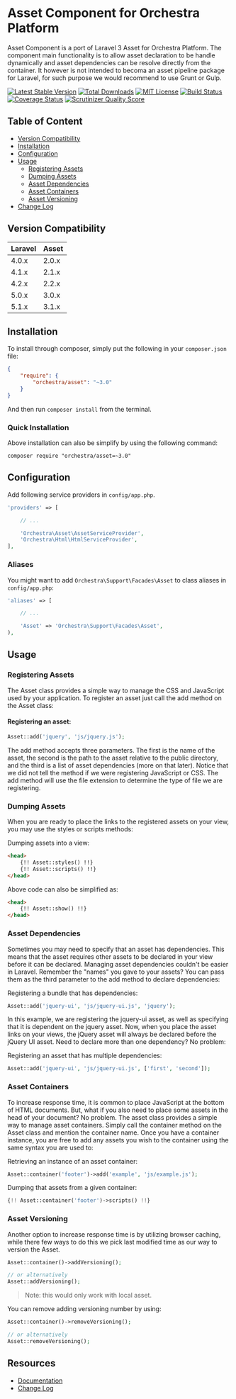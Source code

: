 Asset Component for Orchestra Platform
==============

Asset Component is a port of Laravel 3 Asset for Orchestra Platform. The component main functionality is to allow asset declaration to be handle dynamically and asset dependencies can be resolve directly from the container. It however is not intended to becoma an asset pipeline package for Laravel, for such purpose we would recommend to use Grunt or Gulp.

[![Latest Stable Version](https://img.shields.io/github/release/orchestral/asset.svg?style=flat)](https://packagist.org/packages/orchestra/asset)
[![Total Downloads](https://img.shields.io/packagist/dt/orchestra/asset.svg?style=flat)](https://packagist.org/packages/orchestra/asset)
[![MIT License](https://img.shields.io/packagist/l/orchestra/asset.svg?style=flat)](https://packagist.org/packages/orchestra/asset)
[![Build Status](https://img.shields.io/travis/orchestral/asset/master.svg?style=flat)](https://travis-ci.org/orchestral/asset)
[![Coverage Status](https://img.shields.io/coveralls/orchestral/asset/master.svg?style=flat)](https://coveralls.io/r/orchestral/asset?branch=master)
[![Scrutinizer Quality Score](https://img.shields.io/scrutinizer/g/orchestral/asset/master.svg?style=flat)](https://scrutinizer-ci.com/g/orchestral/asset/)

## Table of Content

* [Version Compatibility](#version-compatibility)
* [Installation](#installation)
* [Configuration](#configuration)
* [Usage](#usage)
  - [Registering Assets](#registering-assets)
  - [Dumping Assets](#dumping-assets)
  - [Asset Dependencies](#asset-dependencies)
  - [Asset Containers](#asset-containers)
  - [Asset Versioning](#asset-versioning)
* [Change Log](http://orchestraplatform.com/docs/latest/components/asset/changes#v3-1)

## Version Compatibility

Laravel    | Asset
:----------|:----------
 4.0.x     | 2.0.x
 4.1.x     | 2.1.x
 4.2.x     | 2.2.x
 5.0.x     | 3.0.x
 5.1.x     | 3.1.x

## Installation

To install through composer, simply put the following in your `composer.json` file:

```json
{
	"require": {
		"orchestra/asset": "~3.0"
	}
}
```

And then run `composer install` from the terminal.

### Quick Installation

Above installation can also be simplify by using the following command:

	composer require "orchestra/asset=~3.0"

## Configuration

Add following service providers in `config/app.php`.

```php
'providers' => [

	// ...

	'Orchestra\Asset\AssetServiceProvider',
	'Orchestra\Html\HtmlServiceProvider',
],
```

### Aliases

You might want to add `Orchestra\Support\Facades\Asset` to class aliases in `config/app.php`:

```php
'aliases' => [

	// ...

	'Asset' => 'Orchestra\Support\Facades\Asset',
),
```

## Usage

### Registering Assets

The Asset class provides a simple way to manage the CSS and JavaScript used by your application. To register an asset just call the add method on the Asset class:

#### Registering an asset:

```php
Asset::add('jquery', 'js/jquery.js');
```

The add method accepts three parameters. The first is the name of the asset, the second is the path to the asset relative to the public directory, and the third is a list of asset dependencies (more on that later). Notice that we did not tell the method if we were registering JavaScript or CSS. The add method will use the file extension to determine the type of file we are registering.

### Dumping Assets

When you are ready to place the links to the registered assets on your view, you may use the styles or scripts methods:

Dumping assets into a view:

```html
<head>
	{!! Asset::styles() !!}
	{!! Asset::scripts() !!}
</head>
```

Above code can also be simplified as:

```html
<head>
	{!! Asset::show() !!}
</head>
```

### Asset Dependencies

Sometimes you may need to specify that an asset has dependencies. This means that the asset requires other assets to be declared in your view before it can be declared. Managing asset dependencies couldn't be easier in Laravel. Remember the "names" you gave to your assets? You can pass them as the third parameter to the add method to declare dependencies:

Registering a bundle that has dependencies:

```php
Asset::add('jquery-ui', 'js/jquery-ui.js', 'jquery');
```

In this example, we are registering the jquery-ui asset, as well as specifying that it is dependent on the jquery asset. Now, when you place the asset links on your views, the jQuery asset will always be declared before the jQuery UI asset. Need to declare more than one dependency? No problem:

Registering an asset that has multiple dependencies:

```php
Asset::add('jquery-ui', 'js/jquery-ui.js', ['first', 'second']);
```

### Asset Containers

To increase response time, it is common to place JavaScript at the bottom of HTML documents. But, what if you also need to place some assets in the head of your document? No problem. The asset class provides a simple way to manage asset containers. Simply call the container method on the Asset class and mention the container name. Once you have a container instance, you are free to add any assets you wish to the container using the same syntax you are used to:

Retrieving an instance of an asset container:

```php
Asset::container('footer')->add('example', 'js/example.js');
```

Dumping that assets from a given container:

```php
{!! Asset::container('footer')->scripts() !!}
```

### Asset Versioning

Another option to increase response time is by utilizing browser caching, while there few ways to do this we pick last modified time as our way to version the Asset.

```php
Asset::container()->addVersioning();

// or alternatively
Asset::addVersioning();
```

> Note: this would only work with local asset.

You can remove adding versioning number by using:

```php
Asset::container()->removeVersioning();

// or alternatively
Asset::removeVersioning();
```

## Resources

* [Documentation](http://orchestraplatform.com/docs/latest/components/asset)
* [Change Log](http://orchestraplatform.com/docs/latest/components/asset/changes#v3-0)
